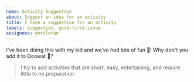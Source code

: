 ```yaml
---
name: Activity Suggestion
about: Suggest an idea for an activity
title: I have a suggestion for an activity
labels: suggestion, good-first-issue
assignees: omrilotan
---
```


I've been doing this with my kid and we've had lots of fun 🤪! Why don't you add it to Doowat 🤩?

> I try to add activities that are short, easy, entertaining, and require little to no preparation.
